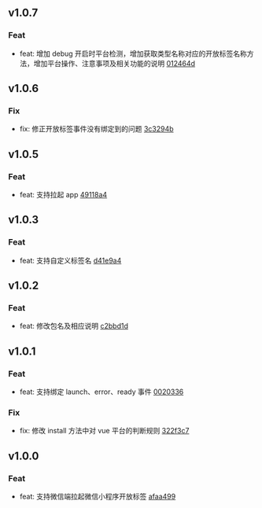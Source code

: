 ## v1.0.7

### Feat
- feat: 增加 debug 开启时平台检测，增加获取类型名称对应的开放标签名称方法，增加平台操作、注意事项及相关功能的说明 [012464d](https://github.com/x-dirve/launch/commit/012464d59d648c90064531c2bf96e6552bc8e988)

## v1.0.6

### Fix
- fix: 修正开放标签事件没有绑定到的问题 [3c3294b](https://github.com/x-dirve/launch/commit/3c3294b42e7a44dcb4c47e7a28c45a89d81d5b69)

## v1.0.5

### Feat
- feat: 支持拉起 app [49118a4](https://github.com/x-dirve/launch/commit/49118a44da024e666829d7178feea3a60cafbef0)

## v1.0.3

### Feat
- feat: 支持自定义标签名 [d41e9a4](https://github.com/x-dirve/launch/commit/d41e9a4a0a67612abb117bb9bbd007303c7f92e3)

## v1.0.2

### Feat
- feat: 修改包名及相应说明 [c2bbd1d](https://github.com/x-dirve/launch/commit/c2bbd1d9efc5bfcf8e902630990510f72baa5d19)

## v1.0.1

### Feat
- feat: 支持绑定 launch、error、ready 事件 [0020336](https://github.com/x-dirve/launch/commit/0020336892af8ef49b02c6e9b90d43b827b183f0)

### Fix
- fix: 修改 install 方法中对 vue 平台的判断规则 [322f3c7](https://github.com/x-dirve/launch/commit/322f3c743f50346ab961b9c4ae06e307aa3a6eab)

## v1.0.0

### Feat
- feat: 支持微信端拉起微信小程序开放标签 [afaa499](https://github.com/x-dirve/launch/commit/afaa499c32d44005ca22515b613ca7ecaf4c0a90)

